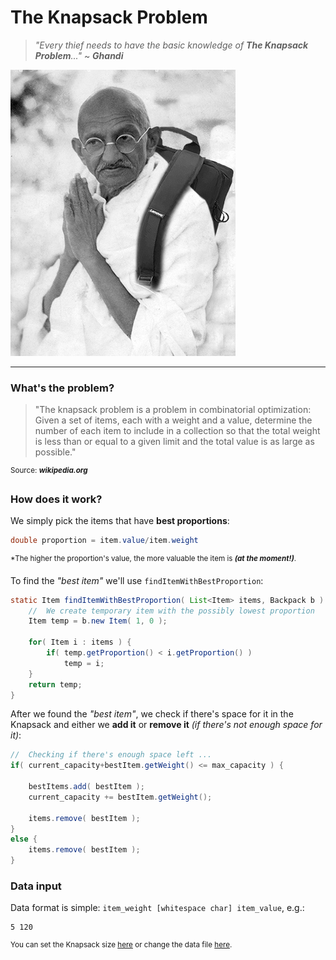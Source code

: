 # The Knapsack Problem
> _"Every thief needs to have the basic knowledge of **The Knapsack Problem**..."_ ~ ***Ghandi***

![Ghandi with a backpack](https://github.com/frieZZerr/Greedy-Algorithms/blob/main/Backpack/mahatma_ghandi_with_a_backpack.jpg)

---

### What's the problem?
> "The knapsack problem is a problem in combinatorial optimization: Given a set of items, each with a weight and a value, determine the number of each item to include
> in a collection so that the total weight is less than or equal to a given limit and the total value is as large as possible."

<sup>Source: ***wikipedia.org***</sup>

### How does it work?
We simply pick the items that have **best proportions**:

```java
double proportion = item.value/item.weight
```
<sup>*The higher the proportion's value, the more valuable the item is ***(at the moment!)***.</sup>

To find the _"best item"_ we'll use `findItemWithBestProportion`:

```java
static Item findItemWithBestProportion( List<Item> items, Backpack b ) {
    //  We create temporary item with the possibly lowest proportion
    Item temp = b.new Item( 1, 0 );

    for( Item i : items ) {
        if( temp.getProportion() < i.getProportion() )
            temp = i;
    }
    return temp;
}
```

After we found the _"best item"_, we check if there's space for it in the Knapsack and either we **add it** or **remove it** _(if there's not enough space for it)_:

```java
//  Checking if there's enough space left ...
if( current_capacity+bestItem.getWeight() <= max_capacity ) {

    bestItems.add( bestItem );
    current_capacity += bestItem.getWeight();

    items.remove( bestItem );
}
else {
    items.remove( bestItem );
}
```
### Data input
Data format is simple: `item_weight [whitespace char] item_value`, e.g.:

```
5 120
```

<sup>You can set the Knapsack size [here](https://github.com/frieZZerr/Greedy-Algorithms/blob/main/Backpack/Backpack.java#L11) or change the data file [here](https://github.com/frieZZerr/Greedy-Algorithms/blob/main/Backpack/Backpack.java#L75).</sup>
